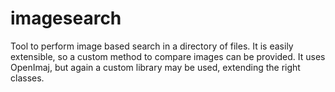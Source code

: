 # imagesearch
Tool to perform image based search in a directory of files. It is easily extensible, so a custom method to compare images can be provided. It uses OpenImaj, but again a custom library may be used, extending the right classes.
